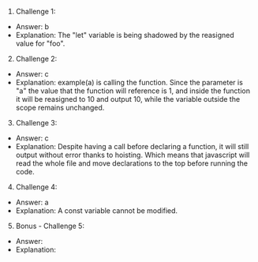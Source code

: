 1. Challenge 1:
  - Answer: b
  - Explanation: The "let" variable is being shadowed by the reasigned value for "foo".


2. Challenge 2:
  - Answer: c
  - Explanation: example(a) is calling the function. Since the parameter is "a" the value that the function will reference is 1, and inside the function it will be reasigned to 10 and output 10, while the variable outside the scope remains unchanged.


3. Challenge 3:
  - Answer: c
  - Explanation: Despite having a call before declaring a function, it will still output without error thanks to hoisting. Which means that javascript will read the whole file and move declarations to the top before running the code.


4. Challenge 4:
  - Answer: a
  - Explanation: A const variable cannot be modified.


5. Bonus - Challenge 5:
  - Answer: 
  - Explanation: 

